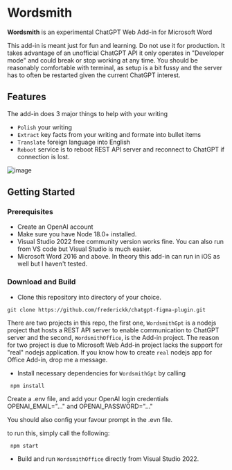 # Wordsmith
<b>Wordsmith</b> is an experimental ChatGPT Web Add-in for Microsoft Word 

This add-in is meant just for fun and learning. Do not use it for production. It takes advantage of an unofficial ChatGPT API it only operates in "Developer mode" and could break or stop working at any time. You should be reasonably comfortable with terminal, as setup is a bit fussy and the server has to often be restarted given the current ChatGPT interest.

## Features
The add-in does 3 major things to help with your writing

* `Polish` your writing
* `Extract` key facts from your writing and formate into bullet items
* `Translate` foreign language into English
*  `Reboot` service is to reboot REST API server and reconnect to ChatGPT if connection is lost.

![image](https://user-images.githubusercontent.com/88595845/210734401-409f3387-7f03-42b5-ae94-288027c4ee76.png)

## Getting Started
### Prerequisites

* Create an OpenAI account
* Make sure you have Node 18.0+ installed. 
* Visual Studio 2022 free community version works fine. You can also run from VS code but Visual Studio is much easier.
* Microsoft Word 2016 and above. In theory this add-in can run in iOS as well but I haven't tested.

### Download and Build

* Clone this repository into directory of your choice. 
```git 
git clone https://github.com/frederickk/chatgpt-figma-plugin.git
```
There are two projects in this repo, the first one, `WordsmithGpt` is a nodejs project that hosts a REST API server to enable communication to ChatGPT server and the second, `WordsmithOffice`, is the Add-in project. The reason for two project is due to Microsoft Web Add-in project lacks the support for "real" nodejs application. If you know how to create `real` nodejs app for Office Add-in, drop me a message.

* Install necessary dependencies for `WordsmithGpt` by calling
```node
 npm install
 ```

Create a .env file, and add your OpenAI login credentials OPENAI_EMAIL="..." and OPENAI_PASSWORD="..."

You should also config your favour prompt in the .evn file.

to run this, simply call the following:
```node
 npm start
 ```
* Build and run `WordsmithOffice` directly from Visual Studio 2022.


